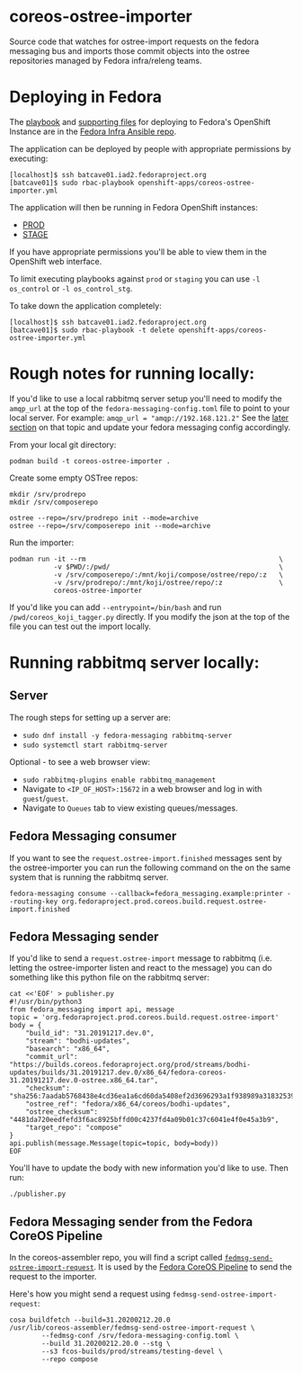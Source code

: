 # coreos-ostree-importer

Source code that watches for ostree-import requests on the fedora
messaging bus and imports those commit objects into the ostree
repositories managed by Fedora infra/releng teams. 

# Deploying in Fedora

The [playbook](https://pagure.io/fedora-infra/ansible/blob/main/f/playbooks/openshift-apps/coreos-ostree-importer.yml)
and [supporting files](https://pagure.io/fedora-infra/ansible/blob/main/f/roles/openshift-apps/coreos-ostree-importer)
for deploying to Fedora's OpenShift Instance are in the
[Fedora Infra Ansible repo](https://pagure.io/fedora-infra/ansible).

The application can be deployed by people with appropriate permissions by
executing:

```
[localhost]$ ssh batcave01.iad2.fedoraproject.org
[batcave01]$ sudo rbac-playbook openshift-apps/coreos-ostree-importer.yml
```

The application will then be running in Fedora OpenShift instances:

- [PROD](https://console-openshift-console.apps.ocp.fedoraproject.org/k8s/cluster/projects/coreos-ostree-importer)
- [STAGE](https://console-openshift-console.apps.ocp.stg.fedoraproject.org/k8s/cluster/projects/coreos-ostree-importer)

If you have appropriate permissions you'll be able to view them in the
OpenShift web interface.

To limit executing playbooks against `prod` or `staging` you can use
`-l os_control` or `-l os_control_stg`.

To take down the application completely:

```
[localhost]$ ssh batcave01.iad2.fedoraproject.org
[batcave01]$ sudo rbac-playbook -t delete openshift-apps/coreos-ostree-importer.yml
```

# Rough notes for running locally:

If you'd like to use a local rabbitmq server setup you'll need to modify the
`amqp_url` at the top of the `fedora-messaging-config.toml` file
to point to your local server. For example: `amqp_url = "amqp://192.168.121.2"`
See the [later section](#running-rabbitmq-server-locally)
on that topic and update your fedora messaging config accordingly.

From your local git directory:

```
podman build -t coreos-ostree-importer .
```

Create some empty OSTree repos:

```
mkdir /srv/prodrepo
mkdir /srv/composerepo

ostree --repo=/srv/prodrepo init --mode=archive 
ostree --repo=/srv/composerepo init --mode=archive
```

Run the importer:

```
podman run -it --rm                                                \
           -v $PWD/:/pwd/                                          \
           -v /srv/composerepo/:/mnt/koji/compose/ostree/repo/:z   \
           -v /srv/prodrepo/:/mnt/koji/ostree/repo/:z              \
           coreos-ostree-importer
```


If you'd like you can add `--entrypoint=/bin/bash` and run 
`/pwd/coreos_koji_tagger.py` directly. If you modify the json at the top
of the file you can test out the import locally.


# Running rabbitmq server locally:


## Server

The rough steps for setting up a server are: 

- `sudo dnf install -y fedora-messaging rabbitmq-server`
- `sudo systemctl start rabbitmq-server`

Optional - to see a web browser view:

- `sudo rabbitmq-plugins enable rabbitmq_management`
- Navigate to `<IP_OF_HOST>:15672` in a web browser and log in with `guest`/`guest`. 
- Navigate to `Queues` tab to view existing queues/messages.

## Fedora Messaging consumer

If you want to see the `request.ostree-import.finished` messages sent by the ostree-importer
you can run the following command on the on the same system that is running the rabbitmq server.

```
fedora-messaging consume --callback=fedora_messaging.example:printer --routing-key org.fedoraproject.prod.coreos.build.request.ostree-import.finished
```

## Fedora Messaging sender

If you'd like to send a `request.ostree-import` message to rabbitmq (i.e. letting the
ostree-importer listen and react to the message) you can do something like this python file
on the rabbitmq server:

```
cat <<'EOF' > publisher.py
#!/usr/bin/python3
from fedora_messaging import api, message
topic = 'org.fedoraproject.prod.coreos.build.request.ostree-import'
body = {
    "build_id": "31.20191217.dev.0",
    "stream": "bodhi-updates",
    "basearch": "x86_64",
    "commit_url": "https://builds.coreos.fedoraproject.org/prod/streams/bodhi-updates/builds/31.20191217.dev.0/x86_64/fedora-coreos-31.20191217.dev.0-ostree.x86_64.tar",
    "checksum": "sha256:7aadab5768438e4cd36ea1a6cd60da5408ef2d3696293a1f938989a318325390",
    "ostree_ref": "fedora/x86_64/coreos/bodhi-updates",
    "ostree_checksum": "4481da720eedfefd3f6ac8925bffd00c4237fd4a09b01c37c6041e4f0e45a3b9",
    "target_repo": "compose"
}
api.publish(message.Message(topic=topic, body=body))
EOF
```

You'll have to update the body with new information you'd like to use. Then run:

```
./publisher.py
```

## Fedora Messaging sender from the Fedora CoreOS Pipeline

In the coreos-assembler repo, you will find a script called
[`fedmsg-send-ostree-import-request`](https://github.com/coreos/coreos-assembler/blob/main/src/fedmsg-send-ostree-import-request).
It is used by the [Fedora CoreOS Pipeline](https://github.com/coreos/fedora-coreos-pipeline.git) to send the request to the importer.

Here's how you might send a request using `fedmsg-send-ostree-import-request`:

```
cosa buildfetch --build=31.20200212.20.0
/usr/lib/coreos-assembler/fedmsg-send-ostree-import-request \
        --fedmsg-conf /srv/fedora-messaging-config.toml \
        --build 31.20200212.20.0 --stg \
        --s3 fcos-builds/prod/streams/testing-devel \
        --repo compose
```

